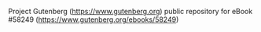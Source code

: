 Project Gutenberg (https://www.gutenberg.org) public repository for
eBook #58249 (https://www.gutenberg.org/ebooks/58249)
